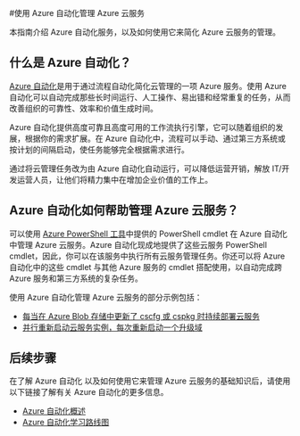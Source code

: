 <properties
	pageTitle="使用 Azure 自动化管理 Azure 云服务 | Azure"
	description="了解如何使用 Azure 自动化服务来方便管理 Azure 云服务。"
	services="cloud-services, automation"
	documentationCenter=""
	authors="jodoglevy"
	manager="timlt"
	editor=""/>

<tags
	ms.service="cloud-services"
	ms.date="06/20/2016"
	wacn.date="07/18/2016"/>



#使用 Azure 自动化管理 Azure 云服务

本指南介绍 Azure 自动化服务，以及如何使用它来简化 Azure 云服务的管理。

## 什么是 Azure 自动化？

[Azure 自动化](/home/features/automation)是用于通过流程自动化简化云管理的一项 Azure 服务。使用 Azure 自动化可以自动完成那些长时间运行、人工操作、易出错和经常重复的任务，从而改善组织的可靠性、效率和价值生成时间。

Azure 自动化提供高度可靠且高度可用的工作流执行引擎，它可以随着组织的发展，根据你的需求扩展。在 Azure 自动化中，流程可以手动、通过第三方系统或按计划的间隔启动，使任务能够完全根据需求进行。

通过将云管理任务改为由 Azure 自动化自动运行，可以降低运营开销，解放 IT/开发运营人员，让他们将精力集中在增加企业价值的工作上。


## Azure 自动化如何帮助管理 Azure 云服务？

可以使用 [Azure PowerShell 工具](https://msdn.microsoft.com/zh-cn/library/azure/jj156055.aspx)中提供的 PowerShell cmdlet 在 Azure 自动化中管理 Azure 云服务。Azure 自动化现成地提供了这些云服务 PowerShell cmdlet，因此，你可以在该服务中执行所有云服务管理任务。你还可以将 Azure 自动化中的这些 cmdlet 与其他 Azure 服务的 cmdlet 搭配使用，以自动完成跨 Azure 服务和第三方系统的复杂任务。

使用 Azure 自动化管理 Azure 云服务的部分示例包括：

- [每当在 Azure Blob 存储中更新了 cscfg 或 cspkg 时持续部署云服务](https://gallery.technet.microsoft.com/scriptcenter/Continuous-Deployment-of-A-eeebf3a6)
- [并行重新启动云服务实例，每次重新启动一个升级域](https://gallery.technet.microsoft.com/scriptcenter/Reboot-Cloud-Service-PaaS-b337a06d)

## 后续步骤

在了解 Azure 自动化 以及如何使用它来管理 Azure 云服务的基础知识后，请使用以下链接了解有关 Azure 自动化的更多信息。

- [Azure 自动化概述](/documentation/articles/automation-intro/)
- [Azure 自动化学习路线图](https://azure.microsoft.com/documentation/learning-paths/automation)
 

<!---HONumber=Mooncake_0503_2016-->
